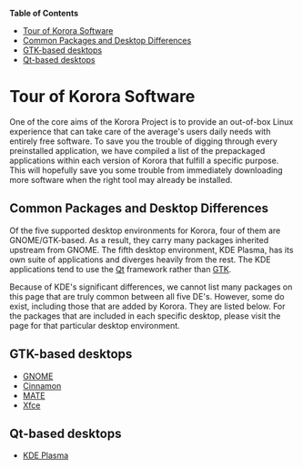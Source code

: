 **Table of Contents**  

- [Tour of Korora Software](#tour-of-korora-software)
- [Common Packages and Desktop Differences](#common-packages-and-desktop-differences)
- [GTK-based desktops](#gtk-based-desktops)
- [Qt-based desktops](#qt-based-desktops)

<a name="tour-of-korora-software"></a>
# Tour of Korora Software

One of the core aims of the Korora Project is to provide an out-of-box Linux experience that can take care of the average's users daily needs with entirely free software. To save you the trouble of digging through every preinstalled application, we have compiled a list of the prepackaged applications within each version of Korora that fulfill a specific purpose. This will hopefully save you some trouble from immediately downloading more software when the right tool may already be installed.

<a name="common-packages-and-desktop-differences"></a>
## Common Packages and Desktop Differences

Of the five supported desktop environments for Korora, four of them are GNOME/GTK-based. As a result, they carry many packages inherited upstream from GNOME. The fifth desktop environment, KDE Plasma, has its own suite of applications and diverges heavily from the rest. The KDE applications tend to use the [Qt](https://en.wikipedia.org/wiki/Qt_(software)) framework rather than [GTK](https://en.wikipedia.org/wiki/GTK%2B).

Because of KDE's significant differences, we cannot list many packages on this page that are truly common between all five DE's. However, some do exist, including those that are added by Korora. They are listed below. For the packages that are included in each specific desktop, please visit the page for that particular desktop environment.

<a name="gtk-based-desktops"></a>
## GTK-based desktops

- [GNOME](GNOME-Tour-of-Software.md)
- [Cinnamon](Cinnamon-Tour-of-Software.md)
- [MATE](MATE-Tour-of-Software.md)
- [Xfce](Xfce-Tour-of-Software.md)

<a name="gtk-based-desktops"></a>
## Qt-based desktops
- [KDE Plasma](KDE-Tour-of-Software.md)
